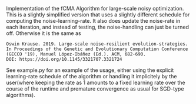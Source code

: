 Implementation of the fCMA Algorithm for large-scale noisy optimization.
This is a slightly simplified version that uses a slightly different schedule for computing the noise-learning-rate. It also does update the noise-rate in each iteration, and instead of testing, the noise-handling
can just be turned off. Otherwise it is the same as

	Oswin Krause. 2019. Large-scale noise-resilient evolution-strategies.
	In Proceedings of the Genetic and Evolutionary Computation Conference (GECCO '19), Manuel López-Ibáñez (Ed.). ACM, 682-690. 
	DOI: https://doi.org/10.1145/3321707.3321724 
	
See example.py for an example of the usage, either using the explicit learning-rate schedule of the algorithm or handling it implicitely by the user(where keeping the rate as 1 amounts to a fixed learning rate
over the course of the runtime and premature convergence as usual for SGD-type algorithms).
